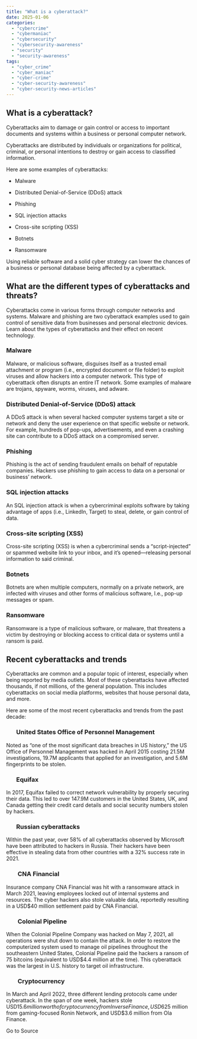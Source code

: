 ```yaml
---
title: "What is a cyberattack?"
date: 2025-01-06
categories: 
  - "cybercrime"
  - "cybermaniac"
  - "cybersecurity"
  - "cybersecurity-awareness"
  - "security"
  - "security-awareness"
tags: 
  - "cyber_crime"
  - "cyber_maniac"
  - "cyber-crime"
  - "cyber-security-awareness"
  - "cyber-security-news-articles"
---
```


## What is a cyberattack?

Cyberattacks aim to damage or gain control or access to important documents and systems within a business or personal computer network.

Cyberattacks are distributed by individuals or organizations for political, criminal, or personal intentions to destroy or gain access to classified information.

Here are some examples of cyberattacks:

- Malware

- Distributed Denial-of-Service (DDoS) attack

- Phishing

- SQL injection attacks

- Cross-site scripting (XSS)

- Botnets

- Ransomware

Using reliable software and a solid cyber strategy can lower the chances of a business or personal database being affected by a cyberattack.

## What are the different types of cyberattacks and threats?

Cyberattacks come in various forms through computer networks and systems. Malware and phishing are two cyberattack examples used to gain control of sensitive data from businesses and personal electronic devices. Learn about the types of cyberattacks and their effect on recent technology.

### Malware

Malware, or malicious software, disguises itself as a trusted email attachment or program (i.e., encrypted document or file folder) to exploit viruses and allow hackers into a computer network. This type of cyberattack often disrupts an entire IT network. Some examples of malware are trojans, spyware, worms, viruses, and adware.

### Distributed Denial-of-Service (DDoS) attack

A DDoS attack is when several hacked computer systems target a site or network and deny the user experience on that specific website or network. For example, hundreds of pop-ups, advertisements, and even a crashing site can contribute to a DDoS attack on a compromised server.

### Phishing

Phishing is the act of sending fraudulent emails on behalf of reputable companies. Hackers use phishing to gain access to data on a personal or business’ network.

### SQL injection attacks

An SQL injection attack is when a cybercriminal exploits software by taking advantage of apps (i.e., LinkedIn, Target) to steal, delete, or gain control of data.

### Cross-site scripting (XSS)

Cross-site scripting (XSS) is when a cybercriminal sends a “script-injected” or spammed website link to your inbox, and it’s opened—releasing personal information to said criminal.

### Botnets

Botnets are when multiple computers, normally on a private network, are infected with viruses and other forms of malicious software, I.e., pop-up messages or spam.

### Ransomware

Ransomware is a type of malicious software, or malware, that threatens a victim by destroying or blocking access to critical data or systems until a ransom is paid.

## Recent cyberattacks and trends

Cyberattacks are common and a popular topic of interest, especially when being reported by media outlets. Most of these cyberattacks have affected thousands, if not millions, of the general population. This includes cyberattacks on social media platforms, websites that house personal data, and more.

Here are some of the most recent cyberattacks and trends from the past decade:

###        United States Office of Personnel Management

Noted as “one of the most significant data breaches in US history,” the US Office of Personnel Management was hacked in April 2015 costing 21.5M investigations, 19.7M applicants that applied for an investigation, and 5.6M fingerprints to be stolen.

###        Equifax

In 2017, Equifax failed to correct network vulnerability by properly securing their data. This led to over 147.9M customers in the United States, UK, and Canada getting their credit card details and social security numbers stolen by hackers.

###        Russian cyberattacks

Within the past year, over 58% of all cyberattacks observed by Microsoft have been attributed to hackers in Russia. Their hackers have been effective in stealing data from other countries with a 32% success rate in 2021.

###         CNA Financial

Insurance company CNA Financial was hit with a ransomware attack in March 2021, leaving employees locked out of internal systems and resources. The cyber hackers also stole valuable data, reportedly resulting in a USD$40 million settlement paid by CNA Financial.

###         Colonial Pipeline

When the Colonial Pipeline Company was hacked on May 7, 2021, all operations were shut down to contain the attack. In order to restore the computerized system used to manage oil pipelines throughout the southeastern United States, Colonial Pipeline paid the hackers a ransom of 75 bitcoins (equivalent to USD$4.4 million at the time). This cyberattack was the largest in U.S. history to target oil infrastructure.

###         Cryptocurrency

In March and April 2022, three different lending protocols came under cyberattack. In the span of one week, hackers stole USD$15.6 million worth of cryptocurrency from Inverse Finance, USD$625 million from gaming-focused Ronin Network, and USD$3.6 million from Ola Finance.

Go to Source
